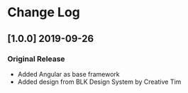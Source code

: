 # Change Log

## [1.0.0] 2019-09-26
### Original Release
- Added Angular as base framework
- Added design from BLK Design System by Creative Tim
